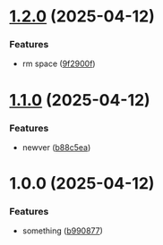 # [1.2.0](https://github.com/androzo/aws-validation/compare/v1.1.0...v1.2.0) (2025-04-12)


### Features

* rm space ([9f2900f](https://github.com/androzo/aws-validation/commit/9f2900ffe474999daa288468630d1fe65da69026))

# [1.1.0](https://github.com/androzo/aws-validation/compare/v1.0.0...v1.1.0) (2025-04-12)


### Features

* newver ([b88c5ea](https://github.com/androzo/aws-validation/commit/b88c5eabd1e3f26fa7508f246ac7b860443fba67))

# 1.0.0 (2025-04-12)


### Features

* something ([b990877](https://github.com/androzo/aws-validation/commit/b9908772659030bd9ff401e7d7f88bc82af0e91a))

